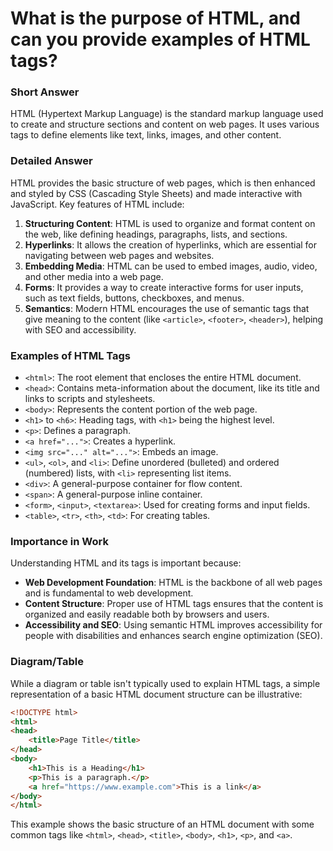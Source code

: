 # What is the purpose of HTML, and can you provide examples of HTML tags?

### Short Answer
HTML (Hypertext Markup Language) is the standard markup language used to create and structure sections and content on web pages. It uses various tags to define elements like text, links, images, and other content.

### Detailed Answer
HTML provides the basic structure of web pages, which is then enhanced and styled by CSS (Cascading Style Sheets) and made interactive with JavaScript. Key features of HTML include:

1. **Structuring Content**: HTML is used to organize and format content on the web, like defining headings, paragraphs, lists, and sections.
2. **Hyperlinks**: It allows the creation of hyperlinks, which are essential for navigating between web pages and websites.
3. **Embedding Media**: HTML can be used to embed images, audio, video, and other media into a web page.
4. **Forms**: It provides a way to create interactive forms for user inputs, such as text fields, buttons, checkboxes, and menus.
5. **Semantics**: Modern HTML encourages the use of semantic tags that give meaning to the content (like `<article>`, `<footer>`, `<header>`), helping with SEO and accessibility.

### Examples of HTML Tags
- `<html>`: The root element that encloses the entire HTML document.
- `<head>`: Contains meta-information about the document, like its title and links to scripts and stylesheets.
- `<body>`: Represents the content portion of the web page.
- `<h1>` to `<h6>`: Heading tags, with `<h1>` being the highest level.
- `<p>`: Defines a paragraph.
- `<a href="...">`: Creates a hyperlink.
- `<img src="..." alt="...">`: Embeds an image.
- `<ul>`, `<ol>`, and `<li>`: Define unordered (bulleted) and ordered (numbered) lists, with `<li>` representing list items.
- `<div>`: A general-purpose container for flow content.
- `<span>`: A general-purpose inline container.
- `<form>`, `<input>`, `<textarea>`: Used for creating forms and input fields.
- `<table>`, `<tr>`, `<th>`, `<td>`: For creating tables.

### Importance in Work
Understanding HTML and its tags is important because:

- **Web Development Foundation**: HTML is the backbone of all web pages and is fundamental to web development.
- **Content Structure**: Proper use of HTML tags ensures that the content is organized and easily readable both by browsers and users.
- **Accessibility and SEO**: Using semantic HTML improves accessibility for people with disabilities and enhances search engine optimization (SEO).

### Diagram/Table
While a diagram or table isn't typically used to explain HTML tags, a simple representation of a basic HTML document structure can be illustrative:

```html
<!DOCTYPE html>
<html>
<head>
    <title>Page Title</title>
</head>
<body>
    <h1>This is a Heading</h1>
    <p>This is a paragraph.</p>
    <a href="https://www.example.com">This is a link</a>
</body>
</html>
```

This example shows the basic structure of an HTML document with some common tags like `<html>`, `<head>`, `<title>`, `<body>`, `<h1>`, `<p>`, and `<a>`.